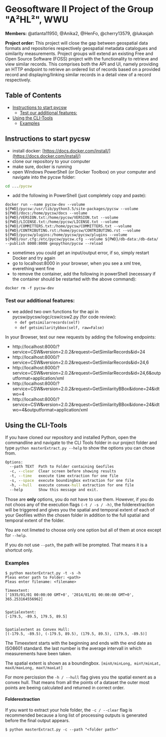 # Geosoftware II Project of the Group "A²HL²", WWU <!-- omit in toc -->

**Members:** @atlanta11950, @Anika2, @HenFo, @cherry13579, @lukasjah

**Project order:** This project will close the gap between geospatial data formats and repositories respectively geospatial metadata catalogues and similarity measurements. Project groups will extend an existing Free and Open Source Software (FOSS) project with the functionality to retrieve and view similar records. This comprises both the API and UI, namely providing an HTTP endpoint to retrieve an ordered list of records based on a provided record and displaying/linking similar records in a detail view of a record respectively.

## Table of Contents <!-- omit in toc -->
- [Instructions to start pycsw](#instructions-to-start-pycsw)
	- [Test our additional features:](#test-our-additional-features)
- [Using the CLI-Tools](#using-the-cli-tools)
	- [Examples](#examples)

## Instructions to start pycsw

- install docker: [https://docs.docker.com/install/](https://docs.docker.com/install/)
- clone our repository to your computer
- make sure, docker is running
- open Windows PowerShell (or Docker Toolbox) on your computer and navigate into the pycsw folder: 

```bat
cd .../pycsw
```

- add the following in PowerShell (just completely copy and paste):

```docker
docker run --name pycsw-dev --volume ${PWD}/pycsw:/usr/lib/python3.5/site-packages/pycsw --volume ${PWD}/docs:/home/pycsw/docs --volume ${PWD}/VERSION.txt:/home/pycsw/VERSION.txt --volume ${PWD}/LICENSE.txt:/home/pycsw/LICENSE.txt --volume ${PWD}/COMMITTERS.txt:/home/pycsw/COMMITTERS.txt --volume ${PWD}/CONTRIBUTING.rst:/home/pycsw/CONTRIBUTING.rst --volume ${PWD}/pycsw/plugins:/home/pycsw/pycsw/plugins --volume ${PWD}/our.cfg:/etc/pycsw/pycsw.cfg --volume ${PWD}/db-data:/db-data/ --publish 8000:8000 geopython/pycsw --reload
```

- sometimes you could get an input/output error, if so, simply restart Docker and try again
- go to localhost:8000 in your browser, when you see a xml tree, everething went fine
- to remove the container, add the following in powerShell (necessary if the container should be restarted with the above command):

```docker
docker rm -f pycsw-dev
```

### Test our additional features:

- we added two own functions for the api in pycsw/pycsw/ogc/csw/csw2.py (for code review):
	- `def getsimilarrecords(self)`
	- `def getsimilaritybbox(self, raw=False)`

In your Browser, test our new requests by adding the following endpoints:

- http://localhost:8000/?service=CSW&version=2.0.2&request=GetSimilarRecords&id=24
- http://localhost:8000/?service=CSW&version=2.0.2&request=GetSimilarRecords&id=24,6
- http://localhost:8000/?service=CSW&version=2.0.2&request=GetSimilarRecords&id=24,6&outputformat=application/xml
- http://localhost:8000/?service=CSW&version=2.0.2&request=GetSimilarityBBox&idone=24&idtwo=4
- http://localhost:8000/?service=CSW&version=2.0.2&request=GetSimilarityBBox&idone=24&idtwo=4&outputformat=application/xml
  
## Using the CLI-Tools

If you have cloned our repository and installed Python, open the commandline and navigate to the CLI Tools folder in our project folder and type `python masterExtract.py --help` to show the options you can chose from.
```bat
Options:
  --path TEXT  Path to Folder containing Geofiles
  -c, --clear  Clear screen before showing results
  -t, --time   execute time extraction for one file
  -s, --space  execute boundingbox extraction for one file
  -h, --hull   execute convex-hull extraction for one file
  --help       Show this message and exit.
```
Those are **only** options, you do not have to use them. However, if you do not choos any of the execution flags `(-t / -s / -h)`, the folderextraction will be triggered and gives you the spatial and temporal extent of each of your Geofiles within the chosen folder in addition to the full spatial and temporal extent of the folder.

You are not limeted to choose only one option but all of them at once except for `--help`.

If you do not use `--path`, the path will be prompted. That means it is a shortcut only.

### Examples

```
$ python masterExtract.py -t -s -h
Pleas enter path to Folder: <path>
Pleas enter filename: <filename>

Timeextent:
['1935/01/01 00:00:00 GMT+0', '2014/01/01 00:00:00 GMT+0', 365.253164556962]


Spatialextent:
[-179.5, -89.5, 179.5, 89.5]


Spatialextent as Convex Hull:
[(-179.5, -89.5), (-179.5, 89.5), (179.5, 89.5), (179.5, -89.5)]
```

The Timeextent starts with the beginning and ends with the end date as ISO8601 standard. the last number is the average intervall in which measurements have been taken.

The spatial extent is shown as a boundingbox. `[minX/minLong, minY/minLat, maxX/maxLong, maxY/maxLat]`

For more percission the `-h / --hull` flag gives you the spatial exnent as a convex hull. That means from all the points of a dataset the outer most points are beeing calculated and returned in correct order.

#### Folderextraction <!-- omit in toc -->

If you want to extract your hole folder, the `-c / --clear` flag is recommended because a long list of processing outputs is generated before the final output appears.
```
$ python masterExtract.py -c --path "<folder path>"
```


